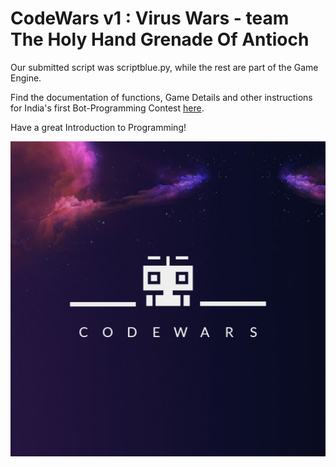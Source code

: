 # CodeWars v1 : Virus Wars - team The Holy Hand Grenade Of Antioch

Our submitted script was scriptblue.py, while the rest are part of the Game Engine.

Find the documentation of functions, Game Details and other instructions for India's first Bot-Programming Contest [here](https://www.notion.so/CodeWars-v1-Virus-Wars-89501f96c23d484cbdea9c76227a61d5).

Have a great Introduction to Programming!

![image description](logo.jpeg)

